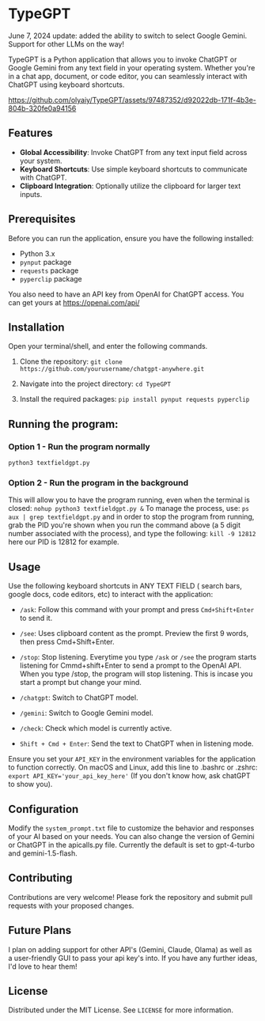 # TypeGPT

June 7, 2024 update: added the ability to switch to select Google Gemini. Support for other LLMs on the way!

TypeGPT is a Python application that allows you to invoke ChatGPT or Google Gemini from any text field in your operating system. Whether you're in a chat app, document, or code editor, you can seamlessly interact with ChatGPT using keyboard shortcuts.


https://github.com/olyaiy/TypeGPT/assets/97487352/d92022db-171f-4b3e-804b-320fe0a94156





## Features

- **Global Accessibility**: Invoke ChatGPT from any text input field across your system.
- **Keyboard Shortcuts**: Use simple keyboard shortcuts to communicate with ChatGPT.
- **Clipboard Integration**: Optionally utilize the clipboard for larger text inputs.

## Prerequisites

Before you can run the application, ensure you have the following installed:
- Python 3.x
- `pynput` package
- `requests` package
- `pyperclip` package

You also need to have an API key from OpenAI for ChatGPT access. You can get yours at https://openai.com/api/

## Installation
Open your terminal/shell, and enter the following commands.


1. Clone the repository:
``` git clone https://github.com/yourusername/chatgpt-anywhere.git ```

3. Navigate into the project directory:
```cd TypeGPT```

4. Install the required packages:
```pip install pynput requests pyperclip```

## Running the program:
### Option 1 - Run the program normally ###
```python3 textfieldgpt.py```

### Option 2 - Run the program in the background ###
This will allow you to have the program running, even when the terminal is closed:
```nohup python3 textfieldgpt.py &```
To manage the process, use:
```ps aux | grep textfieldgpt.py```
and in order to stop the program from running, grab the PID you're shown when you run the command above (a 5 digit number associated with the process), and type the following:
```kill -9 12812``` 
here our PID is 12812 for example.


## Usage ##
Use the following keyboard shortcuts in ANY TEXT FIELD ( search bars, google docs, code editors, etc) to interact with the application:

- `/ask`: Follow this command with your prompt and press ```Cmd+Shift+Enter``` to send it.


- `/see`: Uses clipboard content as the prompt. Preview the first 9 words, then press Cmd+Shift+Enter.


- `/stop`: Stop listening. Everytime you type `/ask` or `/see` the program starts listening for Cmmd+shift+Enter to send a prompt to the OpenAI API. When you type /stop, the program will stop listening. This is incase you start a prompt but change your mind.

- `/chatgpt`: Switch to ChatGPT model.
- `/gemini`: Switch to Google Gemini model.
- `/check`: Check which model is currently active.


- `Shift + Cmd + Enter`: Send the text to ChatGPT when in listening mode.

Ensure you set your `API_KEY` in the environment variables for the application to function correctly.
On macOS and Linux, add this line to .bashrc or .zshrc:
```export API_KEY='your_api_key_here'```
(If you don't know how, ask chatGPT to show you).

## Configuration

Modify the `system_prompt.txt` file to customize the behavior and responses of your AI based on your needs. 
You can also change the version of Gemini or ChatGPT in the apicalls.py file. Currently the default is set to gpt-4-turbo and gemini-1.5-flash.

## Contributing

Contributions are very welcome! Please fork the repository and submit pull requests with your proposed changes.

## Future Plans
I plan on adding support for other API's (Gemini, Claude, Olama) as well as a user-friendly GUI to pass your api key's into. If you have any further ideas, I'd love to hear them!


## License

Distributed under the MIT License. See `LICENSE` for more information.











